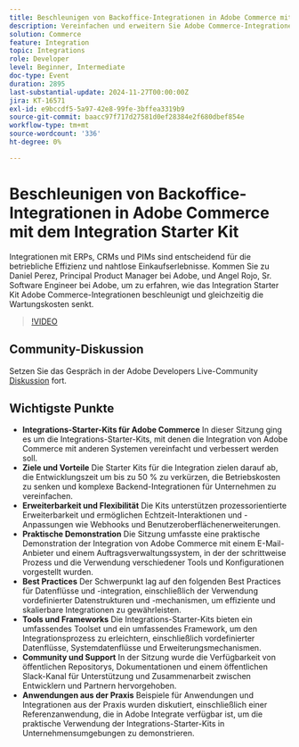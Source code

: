 ```yaml
---
title: Beschleunigen von Backoffice-Integrationen in Adobe Commerce mit dem Integration Starter Kit
description: Vereinfachen und erweitern Sie Adobe Commerce-Integrationen mit Starter Kits, die die Entwicklungszeit um bis zu 50 % verkürzen, Echtzeit-Anpassungen unterstützen und umfassende Tools und Frameworks bereitstellen, wie in Praxissitzungen und realen Anwendungen gezeigt.
solution: Commerce
feature: Integration
topic: Integrations
role: Developer
level: Beginner, Intermediate
doc-type: Event
duration: 2895
last-substantial-update: 2024-11-27T00:00:00Z
jira: KT-16571
exl-id: e9bccdf5-5a97-42e8-99fe-3bffea3319b9
source-git-commit: baacc97f717d27581d0ef28384e2f680dbef854e
workflow-type: tm+mt
source-wordcount: '336'
ht-degree: 0%

---
```


# Beschleunigen von Backoffice-Integrationen in Adobe Commerce mit dem Integration Starter Kit

Integrationen mit ERPs, CRMs und PIMs sind entscheidend für die betriebliche Effizienz und nahtlose Einkaufserlebnisse. Kommen Sie zu Daniel Perez, Principal Product Manager bei Adobe, und Angel Rojo, Sr. Software Engineer bei Adobe, um zu erfahren, wie das Integration Starter Kit Adobe Commerce-Integrationen beschleunigt und gleichzeitig die Wartungskosten senkt.


>[!VIDEO](https://video.tv.adobe.com/v/3440398/?learn=on&enablevpops)

## Community-Diskussion

Setzen Sie das Gespräch in der Adobe Developers Live-Community [Diskussion](https://adobe.ly/40DgGmR) fort.

## Wichtigste Punkte

* **Integrations-Starter-Kits für Adobe Commerce** In dieser Sitzung ging es um die Integrations-Starter-Kits, mit denen die Integration von Adobe Commerce mit anderen Systemen vereinfacht und verbessert werden soll.
* **Ziele und Vorteile** Die Starter Kits für die Integration zielen darauf ab, die Entwicklungszeit um bis zu 50 % zu verkürzen, die Betriebskosten zu senken und komplexe Backend-Integrationen für Unternehmen zu vereinfachen.
* **Erweiterbarkeit und Flexibilität** Die Kits unterstützen prozessorientierte Erweiterbarkeit und ermöglichen Echtzeit-Interaktionen und -Anpassungen wie Webhooks und Benutzeroberflächenerweiterungen.
* **Praktische Demonstration** Die Sitzung umfasste eine praktische Demonstration der Integration von Adobe Commerce mit einem E-Mail-Anbieter und einem Auftragsverwaltungssystem, in der der schrittweise Prozess und die Verwendung verschiedener Tools und Konfigurationen vorgestellt wurden.
* **Best Practices** Der Schwerpunkt lag auf den folgenden Best Practices für Datenflüsse und -integration, einschließlich der Verwendung vordefinierter Datenstrukturen und -mechanismen, um effiziente und skalierbare Integrationen zu gewährleisten.
* **Tools und Frameworks** Die Integrations-Starter-Kits bieten ein umfassendes Toolset und ein umfassendes Framework, um den Integrationsprozess zu erleichtern, einschließlich vordefinierter Datenflüsse, Systemdatenflüsse und Erweiterungsmechanismen.
* **Community und Support** In der Sitzung wurde die Verfügbarkeit von öffentlichen Repositorys, Dokumentationen und einem öffentlichen Slack-Kanal für Unterstützung und Zusammenarbeit zwischen Entwicklern und Partnern hervorgehoben.
* **Anwendungen aus der Praxis** Beispiele für Anwendungen und Integrationen aus der Praxis wurden diskutiert, einschließlich einer Referenzanwendung, die in Adobe Integrate verfügbar ist, um die praktische Verwendung der Integrations-Starter-Kits in Unternehmensumgebungen zu demonstrieren.
